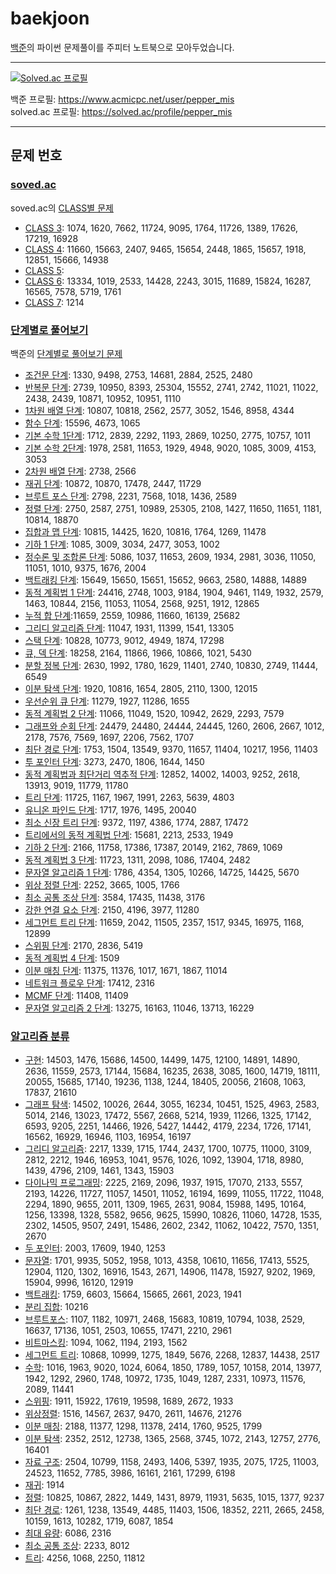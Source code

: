 # baekjoon
[백준](https://www.acmicpc.net/)의 파이썬 문제풀이를 주피터 노트북으로 모아두었습니다. <br>

---
[![Solved.ac
프로필](http://mazassumnida.wtf/api/v2/generate_badge?boj=pepper_mis)](https://solved.ac/pepper_mis)

백준 프로필: https://www.acmicpc.net/user/pepper_mis <br>
solved.ac 프로필: https://solved.ac/profile/pepper_mis

---
## 문제 번호
### [soved.ac](https://github.com/black-pepper/baekjoon/tree/master/solved.ac)
soved.ac의 [CLASS별 문제](https://solved.ac/class)<br>
- [CLASS 3](https://github.com/black-pepper/baekjoon/blob/master/solved.ac/CLASS%203.ipynb): 1074, 1620, 7662, 11724, 9095, 1764, 11726, 1389, 17626, 17219, 16928  <br>
- [CLASS 4](https://github.com/black-pepper/baekjoon/blob/master/solved.ac/CLASS%204.ipynb): 11660, 15663, 2407, 9465, 15654, 2448, 1865, 15657, 1918, 12851, 15666, 14938 <br>
- [CLASS 5](https://github.com/black-pepper/baekjoon/blob/master/solved.ac/CLASS%205.ipynb):  <br>
- [CLASS 6](https://github.com/black-pepper/baekjoon/blob/master/solved.ac/CLASS%206.ipynb): 13334, 1019, 2533, 14428, 2243, 3015, 11689, 15824, 16287, 16565, 7578, 5719, 1761 <br>
- [CLASS 7](https://github.com/black-pepper/baekjoon/blob/master/solved.ac/CLASS%207.ipynb): 1214 <br>

### [단계별로 풀어보기](https://github.com/black-pepper/baekjoon/tree/master/%EB%8B%A8%EA%B3%84%EB%B3%84%EB%A1%9C%20%ED%92%80%EC%96%B4%EB%B3%B4%EA%B8%B0)
백준의 [단계별로 풀어보기 문제](https://www.acmicpc.net/step)
- [조건문 단계](https://github.com/black-pepper/baekjoon/blob/master/%EB%8B%A8%EA%B3%84%EB%B3%84%EB%A1%9C%20%ED%92%80%EC%96%B4%EB%B3%B4%EA%B8%B0/%EC%A1%B0%EA%B1%B4%EB%AC%B8%20%EB%8B%A8%EA%B3%84.ipynb): 1330, 9498, 2753, 14681, 2884, 2525, 2480 <br>
- [반복문 단계](https://github.com/black-pepper/baekjoon/blob/master/%EB%8B%A8%EA%B3%84%EB%B3%84%EB%A1%9C%20%ED%92%80%EC%96%B4%EB%B3%B4%EA%B8%B0/%EB%B0%98%EB%B3%B5%EB%AC%B8%20%EB%8B%A8%EA%B3%84.ipynb): 2739, 10950, 8393, 25304, 15552, 2741, 2742, 11021, 11022, 2438, 2439, 10871, 10952, 10951, 1110 <br>
- [1차원 배열 단계](https://github.com/black-pepper/baekjoon/blob/master/%EB%8B%A8%EA%B3%84%EB%B3%84%EB%A1%9C%20%ED%92%80%EC%96%B4%EB%B3%B4%EA%B8%B0/1%EC%B0%A8%EC%9B%90%20%EB%B0%B0%EC%97%B4%20%EB%8B%A8%EA%B3%84.ipynb): 10807, 10818, 2562, 2577, 3052, 1546, 8958, 4344 <br>
- [함수 단계](https://github.com/black-pepper/baekjoon/blob/master/%EB%8B%A8%EA%B3%84%EB%B3%84%EB%A1%9C%20%ED%92%80%EC%96%B4%EB%B3%B4%EA%B8%B0/%ED%95%A8%EC%88%98%20%EB%8B%A8%EA%B3%84.ipynb): 15596, 4673, 1065 <br>
- [기본 수학 1단계](https://github.com/black-pepper/baekjoon/blob/master/%EB%8B%A8%EA%B3%84%EB%B3%84%EB%A1%9C%20%ED%92%80%EC%96%B4%EB%B3%B4%EA%B8%B0/%EA%B8%B0%EB%B3%B8%20%EC%88%98%ED%95%991%20%EB%8B%A8%EA%B3%84.ipynb): 1712, 2839, 2292, 1193, 2869, 10250, 2775,  10757, 1011 <br>
- [기본 수학 2단계](https://github.com/black-pepper/baekjoon/blob/master/%EB%8B%A8%EA%B3%84%EB%B3%84%EB%A1%9C%20%ED%92%80%EC%96%B4%EB%B3%B4%EA%B8%B0/%EA%B8%B0%EB%B3%B8%20%EC%88%98%ED%95%992%20%EB%8B%A8%EA%B3%84.ipynb): 1978, 2581, 11653, 1929, 4948, 9020, 1085, 3009, 4153, 3053 <br>
- [2차원 배열 단계](https://github.com/black-pepper/baekjoon/blob/master/%EB%8B%A8%EA%B3%84%EB%B3%84%EB%A1%9C%20%ED%92%80%EC%96%B4%EB%B3%B4%EA%B8%B0/2%EC%B0%A8%EC%9B%90%20%EB%B0%B0%EC%97%B4%20%EB%8B%A8%EA%B3%84.ipynb): 2738, 2566<br>
- [재귀 단계](https://github.com/black-pepper/baekjoon/blob/master/%EB%8B%A8%EA%B3%84%EB%B3%84%EB%A1%9C%20%ED%92%80%EC%96%B4%EB%B3%B4%EA%B8%B0/%EC%9E%AC%EA%B7%80%20%EB%8B%A8%EA%B3%84.ipynb): 10872, 10870, 17478, 2447, 11729 <br>
- [브루트 포스 단계](https://github.com/black-pepper/baekjoon/blob/master/%EB%8B%A8%EA%B3%84%EB%B3%84%EB%A1%9C%20%ED%92%80%EC%96%B4%EB%B3%B4%EA%B8%B0/%EB%B8%8C%EB%A3%A8%ED%8A%B8%20%ED%8F%AC%EC%8A%A4%20%EB%8B%A8%EA%B3%84.ipynb): 2798, 2231, 7568, 1018, 1436, 2589 <br>
- [정렬 단계](https://github.com/black-pepper/baekjoon/blob/master/%EB%8B%A8%EA%B3%84%EB%B3%84%EB%A1%9C%20%ED%92%80%EC%96%B4%EB%B3%B4%EA%B8%B0/%EC%A0%95%EB%A0%AC%20%EB%8B%A8%EA%B3%84.ipynb): 2750, 2587, 2751, 10989, 25305, 2108, 1427, 11650, 11651, 1181, 10814, 18870 <br>
- [집합과 맵 단계](https://github.com/black-pepper/baekjoon/blob/master/%EB%8B%A8%EA%B3%84%EB%B3%84%EB%A1%9C%20%ED%92%80%EC%96%B4%EB%B3%B4%EA%B8%B0/%EC%A7%91%ED%95%A9%EA%B3%BC%20%EB%A7%B5%20%EB%8B%A8%EA%B3%84.ipynb): 10815, 14425, 1620, 10816, 1764, 1269, 11478 <br>
- [기하 1 단계](https://github.com/black-pepper/baekjoon/blob/master/%EB%8B%A8%EA%B3%84%EB%B3%84%EB%A1%9C%20%ED%92%80%EC%96%B4%EB%B3%B4%EA%B8%B0/%EA%B8%B0%ED%95%98%201%20%EB%8B%A8%EA%B3%84.ipynb): 1085, 3009, 3034, 2477, 3053, 1002 <br>
- [정수론 및 조합론 단계](https://github.com/black-pepper/baekjoon/blob/master/%EB%8B%A8%EA%B3%84%EB%B3%84%EB%A1%9C%20%ED%92%80%EC%96%B4%EB%B3%B4%EA%B8%B0/%EC%A0%95%EC%88%98%EB%A1%A0%20%EB%B0%8F%20%EC%A1%B0%ED%95%A9%EB%A1%A0.ipynb): 5086, 1037, 11653, 2609, 1934, 2981, 3036, 11050, 11051, 1010, 9375, 1676, 2004 <br>
- [백트래킹 단계](https://github.com/black-pepper/baekjoon/blob/master/%EB%8B%A8%EA%B3%84%EB%B3%84%EB%A1%9C%20%ED%92%80%EC%96%B4%EB%B3%B4%EA%B8%B0/%EB%B0%B1%ED%8A%B8%EB%9E%98%ED%82%B9%20%EB%8B%A8%EA%B3%84.ipynb): 15649, 15650, 15651, 15652, 9663, 2580, 14888, 14889 <br>
- [동적 계획법 1 단계](https://github.com/black-pepper/baekjoon/blob/master/%EB%8B%A8%EA%B3%84%EB%B3%84%EB%A1%9C%20%ED%92%80%EC%96%B4%EB%B3%B4%EA%B8%B0/%EB%8F%99%EC%A0%81%20%EA%B3%84%ED%9A%8D%EB%B2%95%201%20%EB%8B%A8%EA%B3%84.ipynb): 24416, 2748, 1003, 9184, 1904, 9461, 1149, 1932, 2579, 1463, 10844, 2156, 11053, 11054, 2568, 9251, 1912, 12865 <br>
- [누적 합 단계](https://github.com/black-pepper/baekjoon/blob/master/%EB%8B%A8%EA%B3%84%EB%B3%84%EB%A1%9C%20%ED%92%80%EC%96%B4%EB%B3%B4%EA%B8%B0/%EB%88%84%EC%A0%81%20%ED%95%A9%20%EB%8B%A8%EA%B3%84.ipynb):11659, 2559, 10986, 11660, 16139, 25682 <br>
- [그리디 알고리즘 단계](https://github.com/black-pepper/baekjoon/blob/master/%EB%8B%A8%EA%B3%84%EB%B3%84%EB%A1%9C%20%ED%92%80%EC%96%B4%EB%B3%B4%EA%B8%B0/%EA%B7%B8%EB%A6%AC%EB%94%94%20%EC%95%8C%EA%B3%A0%EB%A6%AC%EC%A6%98%20%EB%8B%A8%EA%B3%84.ipynb): 11047, 1931, 11399, 1541, 13305 <br>
- [스택 단계](https://github.com/black-pepper/baekjoon/blob/master/%EB%8B%A8%EA%B3%84%EB%B3%84%EB%A1%9C%20%ED%92%80%EC%96%B4%EB%B3%B4%EA%B8%B0/%EC%8A%A4%ED%83%9D%20%EB%8B%A8%EA%B3%84.ipynb): 10828, 10773, 9012, 4949, 1874, 17298 <br>
- [큐, 덱 단계](https://github.com/black-pepper/baekjoon/blob/master/%EB%8B%A8%EA%B3%84%EB%B3%84%EB%A1%9C%20%ED%92%80%EC%96%B4%EB%B3%B4%EA%B8%B0/%ED%81%90%2C%20%EB%8D%B1%20%EB%8B%A8%EA%B3%84.ipynb): 18258, 2164, 11866, 1966, 10866, 1021, 5430 <br>
- [분할 정복 단계](https://github.com/black-pepper/baekjoon/blob/master/%EB%8B%A8%EA%B3%84%EB%B3%84%EB%A1%9C%20%ED%92%80%EC%96%B4%EB%B3%B4%EA%B8%B0/%EB%B6%84%ED%95%A0%20%EC%A0%95%EB%B3%B5%20%EB%8B%A8%EA%B3%84.ipynb): 2630, 1992, 1780, 1629, 11401, 2740, 10830, 2749, 11444, 6549<br>
- [이분 탐색 단계](https://github.com/black-pepper/baekjoon/blob/master/%EB%8B%A8%EA%B3%84%EB%B3%84%EB%A1%9C%20%ED%92%80%EC%96%B4%EB%B3%B4%EA%B8%B0/%EC%9D%B4%EB%B6%84%20%ED%83%90%EC%83%89%20%EB%8B%A8%EA%B3%84.ipynb): 1920, 10816, 1654, 2805, 2110, 1300, 12015 <br>
- [우선순위 큐 단계](https://github.com/black-pepper/baekjoon/blob/master/%EB%8B%A8%EA%B3%84%EB%B3%84%EB%A1%9C%20%ED%92%80%EC%96%B4%EB%B3%B4%EA%B8%B0/%EC%9A%B0%EC%84%A0%EC%88%9C%EC%9C%84%20%ED%81%90%20%EB%8B%A8%EA%B3%84.ipynb): 11279, 1927, 11286, 1655 <br>
- [동적 계획법 2 단계](https://github.com/black-pepper/baekjoon/blob/master/%EB%8B%A8%EA%B3%84%EB%B3%84%EB%A1%9C%20%ED%92%80%EC%96%B4%EB%B3%B4%EA%B8%B0/%EB%8F%99%EC%A0%81%20%EA%B3%84%ED%9A%8D%EB%B2%95%202%20%EB%8B%A8%EA%B3%84.ipynb): 11066, 11049, 1520, 10942, 2629, 2293, 7579 <br>
- [그래프와 순회 단계](https://github.com/black-pepper/baekjoon/blob/master/%EB%8B%A8%EA%B3%84%EB%B3%84%EB%A1%9C%20%ED%92%80%EC%96%B4%EB%B3%B4%EA%B8%B0/%EA%B7%B8%EB%9E%98%ED%94%84%EC%99%80%20%EC%88%9C%ED%9A%8C%20%EB%8B%A8%EA%B3%84.ipynb): 24479, 24480, 24444, 24445, 1260, 2606, 2667, 1012, 2178, 7576, 7569, 1697, 2206, 7562, 1707 <br>
- [최단 경로 단계](https://github.com/black-pepper/baekjoon/blob/master/%EB%8B%A8%EA%B3%84%EB%B3%84%EB%A1%9C%20%ED%92%80%EC%96%B4%EB%B3%B4%EA%B8%B0/%EC%B5%9C%EB%8B%A8%20%EA%B2%BD%EB%A1%9C%20%EB%8B%A8%EA%B3%84.ipynb): 1753, 1504, 13549, 9370, 11657, 11404, 10217, 1956, 11403 <br>
- [투 포인터 단계](https://github.com/black-pepper/baekjoon/blob/master/%EB%8B%A8%EA%B3%84%EB%B3%84%EB%A1%9C%20%ED%92%80%EC%96%B4%EB%B3%B4%EA%B8%B0/%ED%88%AC%20%ED%8F%AC%EC%9D%B8%ED%84%B0%20%EB%8B%A8%EA%B3%84.ipynb): 3273, 2470, 1806, 1644, 1450 <br>
- [동적 계획법과 최단거리 역추적 단계](https://github.com/black-pepper/baekjoon/blob/master/%EB%8B%A8%EA%B3%84%EB%B3%84%EB%A1%9C%20%ED%92%80%EC%96%B4%EB%B3%B4%EA%B8%B0/%EB%8F%99%EC%A0%81%20%EA%B3%84%ED%9A%8D%EB%B2%95%EA%B3%BC%20%EC%B5%9C%EB%8B%A8%EA%B1%B0%EB%A6%AC%20%EC%97%AD%EC%B6%94%EC%A0%81%20%EB%8B%A8%EA%B3%84.ipynb): 12852, 14002, 14003, 9252, 2618, 13913, 9019, 11779, 11780 <br>
- [트리 단계](https://github.com/black-pepper/baekjoon/blob/master/%EB%8B%A8%EA%B3%84%EB%B3%84%EB%A1%9C%20%ED%92%80%EC%96%B4%EB%B3%B4%EA%B8%B0/%ED%8A%B8%EB%A6%AC%20%EB%8B%A8%EA%B3%84.ipynb): 11725, 1167, 1967, 1991, 2263, 5639, 4803 <br>
- [유니온 파인드 단계](https://github.com/black-pepper/baekjoon/blob/master/%EB%8B%A8%EA%B3%84%EB%B3%84%EB%A1%9C%20%ED%92%80%EC%96%B4%EB%B3%B4%EA%B8%B0/%EC%9C%A0%EB%8B%88%EC%98%A8%20%ED%8C%8C%EC%9D%B8%EB%93%9C%20%EB%8B%A8%EA%B3%84.ipynb): 1717, 1976, 1495, 20040 <br>
- [최소 신장 트리 단계](https://github.com/black-pepper/baekjoon/blob/master/%EB%8B%A8%EA%B3%84%EB%B3%84%EB%A1%9C%20%ED%92%80%EC%96%B4%EB%B3%B4%EA%B8%B0/%EC%B5%9C%EC%86%8C%20%EC%8B%A0%EC%9E%A5%20%ED%8A%B8%EB%A6%AC%20%EB%8B%A8%EA%B3%84.ipynb): 9372, 1197, 4386, 1774, 2887, 17472 <br>
- [트리에서의 동적 계획법 단계](https://github.com/black-pepper/baekjoon/blob/master/%EB%8B%A8%EA%B3%84%EB%B3%84%EB%A1%9C%20%ED%92%80%EC%96%B4%EB%B3%B4%EA%B8%B0/%ED%8A%B8%EB%A6%AC%EC%97%90%EC%84%9C%EC%9D%98%20%EB%8F%99%EC%A0%81%20%EA%B3%84%ED%9A%8D%EB%B2%95%20%EB%8B%A8%EA%B3%84.ipynb): 15681, 2213, 2533, 1949 <br>
- [기하 2 단계](https://github.com/black-pepper/baekjoon/blob/master/%EB%8B%A8%EA%B3%84%EB%B3%84%EB%A1%9C%20%ED%92%80%EC%96%B4%EB%B3%B4%EA%B8%B0/%EA%B8%B0%ED%95%98%202%20%EB%8B%A8%EA%B3%84.ipynb): 2166, 11758, 17386, 17387, 20149, 2162, 7869, 1069 <br>
- [동적 계획법 3 단계](https://github.com/black-pepper/baekjoon/blob/master/%EB%8B%A8%EA%B3%84%EB%B3%84%EB%A1%9C%20%ED%92%80%EC%96%B4%EB%B3%B4%EA%B8%B0/%EB%8F%99%EC%A0%81%20%EA%B3%84%ED%9A%8D%EB%B2%95%203%20%EB%8B%A8%EA%B3%84.ipynb): 11723, 1311, 2098, 1086, 17404, 2482 <br>
- [문자열 알고리즘 1 단계](https://github.com/black-pepper/baekjoon/blob/master/%EB%8B%A8%EA%B3%84%EB%B3%84%EB%A1%9C%20%ED%92%80%EC%96%B4%EB%B3%B4%EA%B8%B0/%EB%AC%B8%EC%9E%90%EC%97%B4%20%EC%95%8C%EA%B3%A0%EB%A6%AC%EC%A6%98%201%20%EB%8B%A8%EA%B3%84.ipynb): 1786, 4354, 1305, 10266, 14725, 14425, 5670 <br>
- [위상 정렬 단계](https://github.com/black-pepper/baekjoon/blob/master/%EB%8B%A8%EA%B3%84%EB%B3%84%EB%A1%9C%20%ED%92%80%EC%96%B4%EB%B3%B4%EA%B8%B0/%EC%9C%84%EC%83%81%20%EC%A0%95%EB%A0%AC%20%EB%8B%A8%EA%B3%84.ipynb): 2252, 3665, 1005, 1766 <br>
- [최소 공통 조상 단계](https://github.com/black-pepper/baekjoon/blob/master/%EB%8B%A8%EA%B3%84%EB%B3%84%EB%A1%9C%20%ED%92%80%EC%96%B4%EB%B3%B4%EA%B8%B0/%EC%B5%9C%EC%86%8C%20%EA%B3%B5%ED%86%B5%20%EC%A1%B0%EC%83%81%20%EB%8B%A8%EA%B3%84.ipynb): 3584, 17435, 11438, 3176 <br>
- [강한 연결 요소 단계](https://github.com/black-pepper/baekjoon/blob/master/%EB%8B%A8%EA%B3%84%EB%B3%84%EB%A1%9C%20%ED%92%80%EC%96%B4%EB%B3%B4%EA%B8%B0/%EA%B0%95%ED%95%9C%20%EC%97%B0%EA%B2%B0%20%EC%9A%94%EC%86%8C%20%EB%8B%A8%EA%B3%84.ipynb): 2150, 4196, 3977, 11280 <br>
- [세그먼트 트리 단계](https://github.com/black-pepper/baekjoon/blob/master/%EB%8B%A8%EA%B3%84%EB%B3%84%EB%A1%9C%20%ED%92%80%EC%96%B4%EB%B3%B4%EA%B8%B0/%EC%84%B8%EA%B7%B8%EB%A8%BC%ED%8A%B8%20%ED%8A%B8%EB%A6%AC%20%EB%8B%A8%EA%B3%84.ipynb): 11659, 2042, 11505, 2357, 1517, 9345, 16975, 1168, 12899 <br>
- [스위핑 단계](https://github.com/black-pepper/baekjoon/blob/master/%EB%8B%A8%EA%B3%84%EB%B3%84%EB%A1%9C%20%ED%92%80%EC%96%B4%EB%B3%B4%EA%B8%B0/%EC%8A%A4%EC%9C%84%ED%95%91%20%EB%8B%A8%EA%B3%84.ipynb): 2170, 2836, 5419 <br>
- [동적 계획법 4 단계](https://github.com/black-pepper/baekjoon/blob/master/%EB%8B%A8%EA%B3%84%EB%B3%84%EB%A1%9C%20%ED%92%80%EC%96%B4%EB%B3%B4%EA%B8%B0/%EB%8F%99%EC%A0%81%20%EA%B3%84%ED%9A%8D%EB%B2%95%204%20%EB%8B%A8%EA%B3%84.ipynb): 1509 <br>
- [이분 매칭 단계](https://github.com/black-pepper/baekjoon/blob/master/%EB%8B%A8%EA%B3%84%EB%B3%84%EB%A1%9C%20%ED%92%80%EC%96%B4%EB%B3%B4%EA%B8%B0/%EC%9D%B4%EB%B6%84%20%EB%A7%A4%EC%B9%AD%20%EB%8B%A8%EA%B3%84.ipynb): 11375, 11376, 1017, 1671, 1867, 11014  <br>
- [네트워크 플로우 단계](https://github.com/black-pepper/baekjoon/blob/master/%EB%8B%A8%EA%B3%84%EB%B3%84%EB%A1%9C%20%ED%92%80%EC%96%B4%EB%B3%B4%EA%B8%B0/%EB%84%A4%ED%8A%B8%EC%9B%8C%ED%81%AC%20%ED%94%8C%EB%A1%9C%EC%9A%B0%20%EB%8B%A8%EA%B3%84.ipynb): 17412, 2316 <br>
- [MCMF 단계](https://github.com/black-pepper/baekjoon/blob/master/%EB%8B%A8%EA%B3%84%EB%B3%84%EB%A1%9C%20%ED%92%80%EC%96%B4%EB%B3%B4%EA%B8%B0/MCMF%20%EB%8B%A8%EA%B3%84.ipynb): 11408, 11409 <br>
- [문자열 알고리즘 2 단계](https://github.com/black-pepper/baekjoon/blob/master/%EB%8B%A8%EA%B3%84%EB%B3%84%EB%A1%9C%20%ED%92%80%EC%96%B4%EB%B3%B4%EA%B8%B0/%EB%AC%B8%EC%9E%90%EC%97%B4%20%EC%95%8C%EA%B3%A0%EB%A6%AC%EC%A6%98%202%20%EB%8B%A8%EA%B3%84.ipynb): 13275, 16163, 11046, 13713, 16229 <br>


### [알고리즘 분류](https://github.com/black-pepper/baekjoon/tree/master/%EC%95%8C%EA%B3%A0%EB%A6%AC%EC%A6%98%20%EB%B6%84%EB%A5%98)
- [구현](https://github.com/black-pepper/baekjoon/blob/master/%EC%95%8C%EA%B3%A0%EB%A6%AC%EC%A6%98%20%EB%B6%84%EB%A5%98/%EA%B5%AC%ED%98%84.ipynb): 14503, 1476, 15686, 14500, 14499, 1475, 12100, 14891, 14890, 2636, 11559, 2573, 17144, 15684, 16235, 2638, 3085, 1600, 14719, 18111, 20055, 15685, 17140, 19236, 1138, 1244, 18405, 20056, 21608, 1063, 17837, 21610
- [그래프 탐색](https://github.com/black-pepper/baekjoon/blob/master/%EC%95%8C%EA%B3%A0%EB%A6%AC%EC%A6%98%20%EB%B6%84%EB%A5%98/%EA%B7%B8%EB%9E%98%ED%94%84%20%ED%83%90%EC%83%89.ipynb): 14502, 10026, 2644, 3055, 16234, 10451, 1525, 4963, 2583, 5014, 2146, 13023, 17472, 5567, 2668, 5214, 1939, 11266, 1325, 17142, 6593, 9205, 2251, 14466, 1926, 5427, 14442, 4179, 2234, 1726, 17141, 16562, 16929, 16946, 1103, 16954, 16197
- [그리디 알고리즘](https://github.com/black-pepper/baekjoon/blob/master/%EC%95%8C%EA%B3%A0%EB%A6%AC%EC%A6%98%20%EB%B6%84%EB%A5%98/%EA%B7%B8%EB%A6%AC%EB%94%94%20%EC%95%8C%EA%B3%A0%EB%A6%AC%EC%A6%98.ipynb): 2217, 1339, 1715, 1744, 2437, 1700, 10775, 11000, 3109, 2812, 2212, 1946, 16953, 1041, 9576, 1026, 1092, 13904, 1718, 8980, 1439, 4796, 2109, 1461, 1343, 15903
- [다이나믹 프로그래밍](https://github.com/black-pepper/baekjoon/blob/master/%EC%95%8C%EA%B3%A0%EB%A6%AC%EC%A6%98%20%EB%B6%84%EB%A5%98/%EB%8B%A4%EC%9D%B4%EB%82%98%EB%AF%B9%20%ED%94%84%EB%A1%9C%EA%B7%B8%EB%9E%98%EB%B0%8D.ipynb): 2225, 2169, 2096, 1937, 1915, 17070, 2133, 5557, 2193, 14226, 11727, 11057, 14501, 11052, 16194, 1699, 11055, 11722, 11048, 2294, 1890, 9655, 2011, 1309, 1965, 2631, 9084, 15988, 1495, 10164, 1256, 13398, 1328, 5582, 9656, 9625, 15990, 10826, 11060, 14728, 1535, 2302, 14505, 9507, 2491, 15486, 2602, 2342, 11062, 10422, 7570, 1351, 2670
- [두 포인터](https://github.com/black-pepper/baekjoon/blob/master/%EC%95%8C%EA%B3%A0%EB%A6%AC%EC%A6%98%20%EB%B6%84%EB%A5%98/%EB%91%90%20%ED%8F%AC%EC%9D%B8%ED%84%B0.ipynb): 2003, 17609, 1940, 1253
- [문자열](https://github.com/black-pepper/baekjoon/blob/master/%EC%95%8C%EA%B3%A0%EB%A6%AC%EC%A6%98%20%EB%B6%84%EB%A5%98/%EB%AC%B8%EC%9E%90%EC%97%B4.ipynb): 1701, 9935, 5052, 1958, 1013, 4358, 10610, 11656, 17413, 5525, 12904, 1120, 1302, 16916, 1543, 2671, 14906, 11478, 15927, 9202, 1969, 15904, 9996, 16120, 12919
- [백트래킹](https://github.com/black-pepper/baekjoon/blob/master/%EC%95%8C%EA%B3%A0%EB%A6%AC%EC%A6%98%20%EB%B6%84%EB%A5%98/%EB%B0%B1%ED%8A%B8%EB%9E%98%ED%82%B9.ipynb): 1759, 6603, 15664, 15665, 2661, 2023, 1941
- [분리 집합](https://github.com/black-pepper/baekjoon/blob/master/%EC%95%8C%EA%B3%A0%EB%A6%AC%EC%A6%98%20%EB%B6%84%EB%A5%98/%EB%B6%84%EB%A6%AC%20%EC%A7%91%ED%95%A9.ipynb): 10216
- [브루트포스](https://github.com/black-pepper/baekjoon/blob/master/%EC%95%8C%EA%B3%A0%EB%A6%AC%EC%A6%98%20%EB%B6%84%EB%A5%98/%EB%B8%8C%EB%A3%A8%ED%8A%B8%ED%8F%AC%EC%8A%A4.ipynb): 1107, 1182, 10971, 2468, 15683, 10819, 10794, 1038, 2529, 16637, 17136, 1051, 2503, 10655, 17471, 2210, 2961
- [비트마스킹](https://github.com/black-pepper/baekjoon/blob/master/%EC%95%8C%EA%B3%A0%EB%A6%AC%EC%A6%98%20%EB%B6%84%EB%A5%98/%EB%B9%84%ED%8A%B8%EB%A7%88%EC%8A%A4%ED%82%B9.ipynb): 1094, 1062, 1194, 2193, 1562
- [세그먼트 트리](https://github.com/black-pepper/baekjoon/blob/master/%EC%95%8C%EA%B3%A0%EB%A6%AC%EC%A6%98%20%EB%B6%84%EB%A5%98/%EC%84%B8%EA%B7%B8%EB%A8%BC%ED%8A%B8%20%ED%8A%B8%EB%A6%AC.ipynb): 10868, 10999, 1275, 1849, 5676, 2268, 12837, 14438, 2517
- [수학](https://github.com/black-pepper/baekjoon/blob/master/%EC%95%8C%EA%B3%A0%EB%A6%AC%EC%A6%98%20%EB%B6%84%EB%A5%98/%EC%88%98%ED%95%99.ipynb): 1016, 1963, 9020, 1024, 6064, 1850, 1789, 1057, 10158, 2014, 13977, 1942, 1292, 2960, 1748, 10972, 1735, 1049, 1287, 2331, 10973, 11576, 2089, 11441
- [스위핑](https://github.com/black-pepper/baekjoon/blob/master/%EC%95%8C%EA%B3%A0%EB%A6%AC%EC%A6%98%20%EB%B6%84%EB%A5%98/%EC%8A%A4%EC%9C%84%ED%95%91.ipynb): 1911, 15922, 17619, 19598, 1689, 2672, 1933
- [위상정렬](https://github.com/black-pepper/baekjoon/blob/master/%EC%95%8C%EA%B3%A0%EB%A6%AC%EC%A6%98%20%EB%B6%84%EB%A5%98/%EC%9C%84%EC%83%81%20%EC%A0%95%EB%A0%AC.ipynb): 1516, 14567, 2637, 9470, 2611, 14676, 21276
- [이분 매칭](https://github.com/black-pepper/baekjoon/blob/master/%EC%95%8C%EA%B3%A0%EB%A6%AC%EC%A6%98%20%EB%B6%84%EB%A5%98/%EC%9D%B4%EB%B6%84%20%EB%A7%A4%EC%B9%AD.ipynb): 2188, 11377, 1298, 11378, 2414, 1760, 9525, 1799
- [이분 탐색](https://github.com/black-pepper/baekjoon/blob/master/%EC%95%8C%EA%B3%A0%EB%A6%AC%EC%A6%98%20%EB%B6%84%EB%A5%98/%EC%9D%B4%EB%B6%84%20%ED%83%90%EC%83%89.ipynb): 2352, 2512, 12738, 1365, 2568, 3745, 1072, 2143, 12757, 2776, 16401
- [자료 구조](https://github.com/black-pepper/baekjoon/blob/master/%EC%95%8C%EA%B3%A0%EB%A6%AC%EC%A6%98%20%EB%B6%84%EB%A5%98/%EC%9E%90%EB%A3%8C%20%EA%B5%AC%EC%A1%B0.ipynb): 2504, 10799, 1158, 2493, 1406, 5397, 1935, 2075, 1725, 11003, 24523, 11652, 7785, 3986, 16161, 2161, 17299, 6198
- [재귀](https://github.com/black-pepper/baekjoon/blob/master/%EC%95%8C%EA%B3%A0%EB%A6%AC%EC%A6%98%20%EB%B6%84%EB%A5%98/%EC%9E%AC%EA%B7%80.ipynb): 1914
- [정렬](https://github.com/black-pepper/baekjoon/blob/master/%EC%95%8C%EA%B3%A0%EB%A6%AC%EC%A6%98%20%EB%B6%84%EB%A5%98/%EC%A0%95%EB%A0%AC.ipynb): 10825, 10867, 2822, 1449, 1431, 8979, 11931, 5635, 1015, 1377, 9237
- [최단 경로](https://github.com/black-pepper/baekjoon/blob/master/%EC%95%8C%EA%B3%A0%EB%A6%AC%EC%A6%98%20%EB%B6%84%EB%A5%98/%EC%B5%9C%EB%8B%A8%20%EA%B2%BD%EB%A1%9C.ipynb): 1261, 1238, 13549, 4485, 11403, 1506, 18352, 2211, 2665, 2458, 10159, 1613, 10282, 1719, 6087, 1854
- [최대 유량](https://github.com/black-pepper/baekjoon/blob/master/%EC%95%8C%EA%B3%A0%EB%A6%AC%EC%A6%98%20%EB%B6%84%EB%A5%98/%EC%B5%9C%EB%8C%80%20%EC%9C%A0%EB%9F%89.ipynb): 6086, 2316
- [최소 공통 조상](https://github.com/black-pepper/baekjoon/blob/master/%EC%95%8C%EA%B3%A0%EB%A6%AC%EC%A6%98%20%EB%B6%84%EB%A5%98/%EC%B5%9C%EC%86%8C%20%EA%B3%B5%ED%86%B5%20%EC%A1%B0%EC%83%81.ipynb): 2233, 8012
- [트리](https://github.com/black-pepper/baekjoon/blob/master/%EC%95%8C%EA%B3%A0%EB%A6%AC%EC%A6%98%20%EB%B6%84%EB%A5%98/%ED%8A%B8%EB%A6%AC.ipynb): 4256, 1068, 2250, 11812
